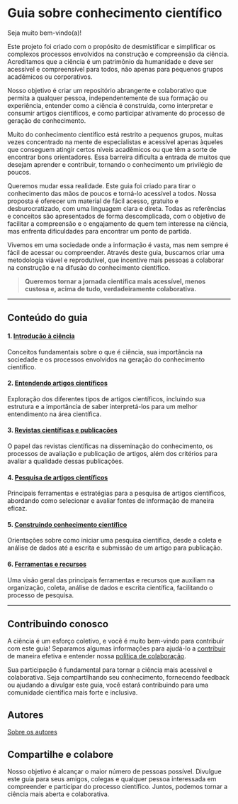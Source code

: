 # Guia sobre conhecimento científico

Seja muito bem-vindo(a)!

Este projeto foi criado com o propósito de desmistificar e simplificar os complexos processos envolvidos na construção e compreensão da ciência. Acreditamos que a ciência é um patrimônio da humanidade e deve ser acessível e compreensível para todos, não apenas para pequenos grupos acadêmicos ou corporativos.

Nosso objetivo é criar um repositório abrangente e colaborativo que permita a qualquer pessoa, independentemente de sua formação ou experiência, entender como a ciência é construída, como interpretar e consumir artigos científicos, e como participar ativamente do processo de geração de conhecimento.

Muito do conhecimento científico está restrito a pequenos grupos, muitas vezes concentrado na mente de especialistas e acessível apenas àqueles que conseguem atingir certos níveis acadêmicos ou que têm a sorte de encontrar bons orientadores. Essa barreira dificulta a entrada de muitos que desejam aprender e contribuir, tornando o conhecimento um privilégio de poucos.

Queremos mudar essa realidade. Este guia foi criado para tirar o conhecimento das mãos de poucos e torná-lo acessível a todos. Nossa proposta é oferecer um material de fácil acesso, gratuito e desburocratizado, com uma linguagem clara e direta. Todas as referências e conceitos são apresentados de forma descomplicada, com o objetivo de facilitar a compreensão e o engajamento de quem tem interesse na ciência, mas enfrenta dificuldades para encontrar um ponto de partida.

Vivemos em uma sociedade onde a informação é vasta, mas nem sempre é fácil de acessar ou compreender. Através deste guia, buscamos criar uma metodologia viável e reprodutível, que incentive mais pessoas a colaborar na construção e na difusão do conhecimento científico.

> **Queremos tornar a jornada científica mais acessível, menos custosa e, acima de tudo, verdadeiramente colaborativa.**

---

## Conteúdo do guia

#### 1. [Introdução à ciência](./01-introducao/introducao-ciencia.md)
Conceitos fundamentais sobre o que é ciência, sua importância na sociedade e os processos envolvidos na geração do conhecimento científico.

#### 2. [Entendendo artigos científicos](./01-introducao/introducao-artigos.md)
Exploração dos diferentes tipos de artigos científicos, incluindo sua estrutura e a importância de saber interpretá-los para um melhor entendimento na área científica.

#### 3. [Revistas científicas e publicações](./01-introducao/introducao-revistas.md)
O papel das revistas científicas na disseminação do conhecimento, os processos de avaliação e publicação de artigos, além dos critérios para avaliar a qualidade dessas publicações.

#### 4. [Pesquisa de artigos científicos](./01-introducao/introducao-pesquisa.md)
Principais ferramentas e estratégias para a pesquisa de artigos científicos, abordando como selecionar e avaliar fontes de informação de maneira eficaz.

#### 5. [Construindo conhecimento científico](./01-introducao/introducao-construcao.md)
Orientações sobre como iniciar uma pesquisa científica, desde a coleta e análise de dados até a escrita e submissão de um artigo para publicação.

#### 6. [Ferramentas e recursos](./01-introducao/introducao-ferramentas.md)
Uma visão geral das principais ferramentas e recursos que auxiliam na organização, coleta, análise de dados e escrita científica, facilitando o processo de pesquisa.

---

## Contribuindo conosco

A ciência é um esforço coletivo, e você é muito bem-vindo para contribuir com este guia! Separamos algumas informações para ajudá-lo a [contribuir](./contribuir.md) de maneira efetiva e entender nossa [política de colaboração](./contribuir-politica.md).

Sua participação é fundamental para tornar a ciência mais acessível e colaborativa. Seja compartilhando seu conhecimento, fornecendo feedback ou ajudando a divulgar este guia, você estará contribuindo para uma comunidade científica mais forte e inclusiva.

## Autores

[Sobre os autores](./sobre.md)

## Compartilhe e colabore

Nosso objetivo é alcançar o maior número de pessoas possível. Divulgue este guia para seus amigos, colegas e qualquer pessoa interessada em compreender e participar do processo científico. Juntos, podemos tornar a ciência mais aberta e colaborativa.

